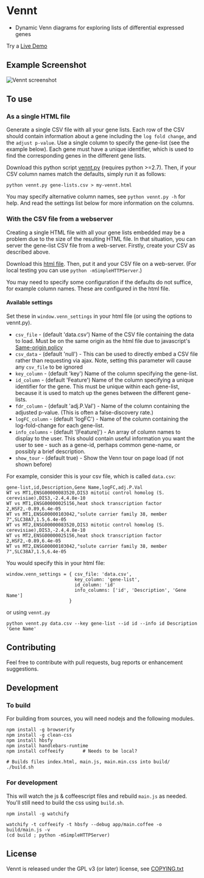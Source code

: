 # Vennt

* Dynamic Venn diagrams for exploring lists of differential expressed genes

Try a [Live Demo](http://drpowell.github.io/vennt/example/dge-example.html)

## Example Screenshot

![Vennt screenshot](http://drpowell.github.io/vennt/images/screenshot-1.png)

## To use

### As a single HTML file
Generate a single CSV file with all your gene lists.  Each row of the CSV should contain information about a gene including the `log fold change`, and the `adjust p-value`.  Use a single column to specify the gene-list (see the example below).  Each gene must have a unique identifier, which is used to find the corresponding genes in the different gene lists.

Download this python script <a href='http://drpowell.github.io/vennt/dist/vennt.py'>vennt.py</a> (requires python >=2.7).  Then, if your CSV column names match the defaults, simply run it as follows:

    python vennt.py gene-lists.csv > my-vennt.html

You may specify alternative column names, see `python vennt.py -h` for help.  And read the settings list below for more information on the columns.

### With the CSV file from a webserver

Creating a single HTML file with all your gene lists embedded may be a problem due to the size of the resulting HTML file.  In that situation, you can server the gene-list CSV file from a web-server.  Firstly, create your CSV as described above.

Download this <a href='http://drpowell.github.io/vennt/example/template.html'>html file</a>.  Then, put it and your CSV file on a web-server.  (For local testing you can use `python -mSimpleHTTPServer`.)

You may need to specify some configuration if the defaults do not suffice, for example column names.  These are configured in the html file.

#### Available settings

Set these in `window.venn_settings` in your html file (or using the options to vennt.py).

* `csv_file`  - (default 'data.csv') Name of the CSV file containing the data to load.  Must be on the same origin as the html file due to javascript's [Same-origin policy](http://en.wikipedia.org/wiki/Same-origin_policy) 
* `csv_data` - (default 'null') - This can be used to directly embed a CSV file rather than requesting via ajax.  Note, setting this parameter will cause any `csv_file` to be ignored
* `key_column` - (default 'key') Name of the column specifying the gene-list.
* `id_column` - (default 'Feature') Name of the column specifying a unique identifier for the gene.  This must be unique within each gene-list, because it is used to match up the genes between the different gene-lists.
* `fdr_column` - (default 'adj.P.Val') - Name of the column containing the adjusted p-value.  (This is often a false-discovery rate.)
* `logFC_column` - (default 'logFC') - Name of the column containing the log-fold-change for each gene-list.
* `info_columns` - (default '[Feature]') - An array of column names to display to the user.  This should contain useful information you want the user to see - such as a gene-id, perhaps common gene-name, or possibly a brief description.
* `show_tour` - (default true) - Show the Venn tour on page load (if not shown before)

For example, consider this is your csv file, which is called `data.csv`:

    gene-list,id,Description,Gene Name,logFC,adj.P.Val
    WT vs MT1,ENSG00000083520,DIS3 mitotic control homolog (S. cerevisiae),DIS3,-2.4,4.8e-10
    WT vs MT1,ENSG00000025156,heat shock transcription factor 2,HSF2,-0.89,6.4e-05
    WT vs MT1,ENSG00000103042,"solute carrier family 38, member 7",SLC38A7,1.5,6.4e-05
    WT vs MT2,ENSG00000083520,DIS3 mitotic control homolog (S. cerevisiae),DIS3,-2.4,4.8e-10
    WT vs MT2,ENSG00000025156,heat shock transcription factor 2,HSF2,-0.89,6.4e-05
    WT vs MT2,ENSG00000103042,"solute carrier family 38, member 7",SLC38A7,1.5,6.4e-05

You would specify this in your html file:

    window.venn_settings = { csv_file: 'data.csv',
                             key_column: 'gene-list',
                             id_column: 'id'
                             info_columns: ['id', 'Description', 'Gene Name']
                           }

or using `vennt.py`

    python vennt.py data.csv --key gene-list --id id --info id Description 'Gene Name'

## Contributing ##
Feel free to contribute with pull requests, bug reports or enhancement suggestions.

## Development

### To build 
For building from sources, you will need nodejs and the following modules.

    npm install -g browserify
    npm install -g clean-css
    npm install hbsfy
    npm install handlebars-runtime
    npm install coffeeify       # Needs to be local?

    # Builds files index.html, main.js, main.min.css into build/
    ./build.sh

### For development
This will watch the js & coffeescript files and rebuild `main.js` as needed.  You'll still need to build the css using `build.sh`.

    npm install -g watchify

    watchify -t coffeeify -t hbsfy --debug app/main.coffee -o build/main.js -v
    (cd build ; python -mSimpleHTTPServer)

## License ##
Vennt is released under the GPL v3 (or later) license, see <a href='http://github.com/drpowell/vennt/blob/master/COPYING.txt'>COPYING.txt</a>

